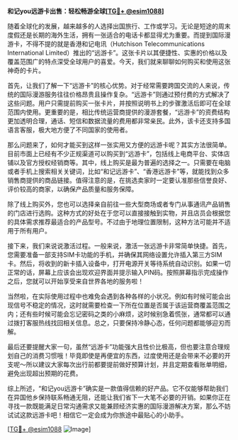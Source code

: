 **和记you远游卡出售：轻松畅游全球[[TG💪+ @esim1088](https://t.me/s/esim1088)]**

随着全球化的发展，越来越多的人选择出国旅行、工作或学习。无论是短途的周末度假还是长期的海外生活，拥有一张适合的电话卡都显得尤为重要。而提到国际漫游卡，不得不提的就是香港和记电讯（Hutchison Telecommunications International Limited）推出的“远游卡”。这张卡片以其便捷性、实惠的价格以及覆盖范围广的特点深受全球用户的喜爱。今天，我们就来聊聊如何购买和使用这张神奇的卡片。

首先，让我们了解一下“远游卡”的核心优势。对于经常需要跨国交流的人来说，传统的国际漫游服务往往价格昂贵且操作复杂。“远游卡”则通过预付费的方式解决了这些问题。用户只需提前购买一张卡片，并按照说明书上的步骤激活后即可在全球范围内使用。更重要的是，相比传统运营商提供的漫游套餐，“远游卡”的资费结构更加透明合理，通话、短信和数据流量的费用都非常亲民。此外，该卡还支持多国语言客服，极大地方便了不同国家的使用者。

那么问题来了，如何才能买到这样一张实用又方便的远游卡呢？其实方法很简单。目前市面上已经有不少正规渠道可以购买到“远游卡”，包括线上电商平台、实体店铺以及官方授权经销商等。其中，线上购买是最为普遍的选择之一。只需要在电脑或者手机上搜索相关关键词，比如“和记远游卡”、“香港远游卡”等，就能找到众多销售商提供的商品链接。值得注意的是，在挑选卖家时一定要认准那些信誉良好、评价较高的商家，以确保产品质量和服务保障。

除了线上购买外，您也可以选择亲自前往一些大型商场或者专门从事通讯产品销售的门店进行选购。这种方式的好处在于您可以直接接触到实物，并且店员会根据您的具体需求推荐最适合的产品型号。不过由于地理位置限制，这种方法可能并不适用于所有用户。

接下来，我们来说说激活过程。一般来说，激活一张远游卡非常简单快捷。首先，您需要准备一部支持SIM卡功能的手机，并确保其网络设置允许插入第三方SIM卡。然后，将收到的新卡插入设备中，打开电源开关等待系统自动识别。如果一切正常的话，屏幕上应该会出现欢迎界面并提示输入PIN码。按照屏幕指示完成操作之后，您就可以开始享受来自世界各地的服务啦！

当然啦，在实际使用过程中也难免会遇到各种各样的小状况。例如有时候可能会出现信号不稳定的情况，这时就需要检查一下所在位置是否属于该运营商覆盖范围之内；还有些时候可能会忘记密码之类的小麻烦，这时候别急着慌张，通常都可以通过拨打客服热线找回相关信息。总之，只要保持冷静心态，任何问题都能够迎刃而解。

最后还要提醒大家一句，虽然“远游卡”功能强大且性价比极高，但也要注意合理规划自己的消费习惯哦！毕竟即使是再便宜的东西，过度使用还是会带来不必要的开支呢～所以建议大家每次出行前都要提前做好预算计划，并且定期查看账单明细，避免出现超出预期的花费。

综上所述，“和记you远游卡”确实是一款值得信赖的好产品。它不仅能够帮助我们在异国他乡保持联系畅通无阻，还能让我们省下一大笔不必要的开销。如果你正在寻找一款既能满足日常沟通需求又能兼顾经济实惠的国际漫游解决方案，那么不妨试试这款远游卡吧！相信它一定会成为你旅途中最贴心的小助手。

[[TG💪+ @esim1088](https://t.me/s/esim1088) ![Image](https://i.postimg.cc/4NQfJmqS/Snipaste-2025-05-13-00-14-12.png)]